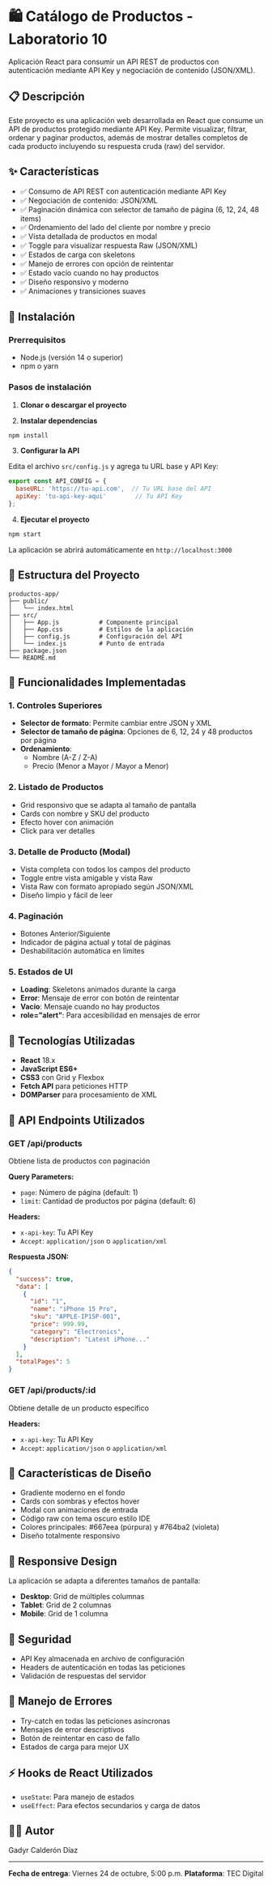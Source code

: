 # 🛍️ Catálogo de Productos - Laboratorio 10

Aplicación React para consumir un API REST de productos con autenticación mediante API Key y negociación de contenido (JSON/XML).

## 📋 Descripción

Este proyecto es una aplicación web desarrollada en React que consume un API de productos protegido mediante API Key. Permite visualizar, filtrar, ordenar y paginar productos, además de mostrar detalles completos de cada producto incluyendo su respuesta cruda (raw) del servidor.

## ✨ Características

- ✅ Consumo de API REST con autenticación mediante API Key
- ✅ Negociación de contenido: JSON/XML
- ✅ Paginación dinámica con selector de tamaño de página (6, 12, 24, 48 items)
- ✅ Ordenamiento del lado del cliente por nombre y precio
- ✅ Vista detallada de productos en modal
- ✅ Toggle para visualizar respuesta Raw (JSON/XML)
- ✅ Estados de carga con skeletons
- ✅ Manejo de errores con opción de reintentar
- ✅ Estado vacío cuando no hay productos
- ✅ Diseño responsivo y moderno
- ✅ Animaciones y transiciones suaves

## 🚀 Instalación

### Prerrequisitos

- Node.js (versión 14 o superior)
- npm o yarn

### Pasos de instalación

1. **Clonar o descargar el proyecto**



2. **Instalar dependencias**

```bash
npm install
```

3. **Configurar la API**

Edita el archivo `src/config.js` y agrega tu URL base y API Key:

```javascript
export const API_CONFIG = {
  baseURL: 'https://tu-api.com',  // Tu URL base del API
  apiKey: 'tu-api-key-aqui'        // Tu API Key
};
```

4. **Ejecutar el proyecto**

```bash
npm start
```

La aplicación se abrirá automáticamente en `http://localhost:3000`

## 📁 Estructura del Proyecto

```
productos-app/
├── public/
│   └── index.html
├── src/
│   ├── App.js           # Componente principal
│   ├── App.css          # Estilos de la aplicación
│   ├── config.js        # Configuración del API
│   └── index.js         # Punto de entrada
├── package.json
└── README.md
```

## 🎯 Funcionalidades Implementadas

### 1. Controles Superiores

- **Selector de formato**: Permite cambiar entre JSON y XML
- **Selector de tamaño de página**: Opciones de 6, 12, 24 y 48 productos por página
- **Ordenamiento**: 
  - Nombre (A-Z / Z-A)
  - Precio (Menor a Mayor / Mayor a Menor)

### 2. Listado de Productos

- Grid responsivo que se adapta al tamaño de pantalla
- Cards con nombre y SKU del producto
- Efecto hover con animación
- Click para ver detalles

### 3. Detalle de Producto (Modal)

- Vista completa con todos los campos del producto
- Toggle entre vista amigable y vista Raw
- Vista Raw con formato apropiado según JSON/XML
- Diseño limpio y fácil de leer

### 4. Paginación

- Botones Anterior/Siguiente
- Indicador de página actual y total de páginas
- Deshabilitación automática en límites

### 5. Estados de UI

- **Loading**: Skeletons animados durante la carga
- **Error**: Mensaje de error con botón de reintentar
- **Vacío**: Mensaje cuando no hay productos
- **role="alert"**: Para accesibilidad en mensajes de error

## 🔧 Tecnologías Utilizadas

- **React** 18.x
- **JavaScript ES6+**
- **CSS3** con Grid y Flexbox
- **Fetch API** para peticiones HTTP
- **DOMParser** para procesamiento de XML

## 📡 API Endpoints Utilizados

### GET /api/products
Obtiene lista de productos con paginación

**Query Parameters:**
- `page`: Número de página (default: 1)
- `limit`: Cantidad de productos por página (default: 6)

**Headers:**
- `x-api-key`: Tu API Key
- `Accept`: `application/json` o `application/xml`

**Respuesta JSON:**
```json
{
  "success": true,
  "data": [
    {
      "id": "1",
      "name": "iPhone 15 Pro",
      "sku": "APPLE-IP15P-001",
      "price": 999.99,
      "category": "Electronics",
      "description": "Latest iPhone..."
    }
  ],
  "totalPages": 5
}
```

### GET /api/products/:id
Obtiene detalle de un producto específico

**Headers:**
- `x-api-key`: Tu API Key
- `Accept`: `application/json` o `application/xml`

## 🎨 Características de Diseño

- Gradiente moderno en el fondo
- Cards con sombras y efectos hover
- Modal con animaciones de entrada
- Código raw con tema oscuro estilo IDE
- Colores principales: #667eea (púrpura) y #764ba2 (violeta)
- Diseño totalmente responsivo

## 📱 Responsive Design

La aplicación se adapta a diferentes tamaños de pantalla:
- **Desktop**: Grid de múltiples columnas
- **Tablet**: Grid de 2 columnas
- **Mobile**: Grid de 1 columna

## 🔐 Seguridad

- API Key almacenada en archivo de configuración
- Headers de autenticación en todas las peticiones
- Validación de respuestas del servidor

## 🐛 Manejo de Errores

- Try-catch en todas las peticiones asíncronas
- Mensajes de error descriptivos
- Botón de reintentar en caso de fallo
- Estados de carga para mejor UX

## ⚡ Hooks de React Utilizados

- `useState`: Para manejo de estados
- `useEffect`: Para efectos secundarios y carga de datos




## 👨‍💻 Autor
 Gadyr Calderón Díaz



---

**Fecha de entrega**: Viernes 24 de octubre, 5:00 p.m.
**Plataforma**: TEC Digital
